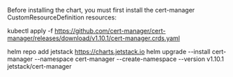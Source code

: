 <!-- https://www.fosstechnix.com/kubernetes-traefik-ingress-letsencrypt/ -->

Before installing the chart, you must first install the cert-manager CustomResourceDefinition resources:

kubectl apply -f https://github.com/cert-manager/cert-manager/releases/download/v1.10.1/cert-manager.crds.yaml

helm repo add jetstack https://charts.jetstack.io
helm upgrade --install cert-manager --namespace cert-manager --create-namespace --version v1.10.1 jetstack/cert-manager